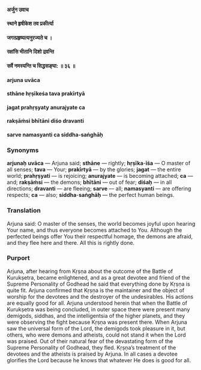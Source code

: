 #### अर्जुन उवाच
#### स्थाने हृषीकेश तव प्रकीर्त्या
#### जगत्प्रहृष्यत्यनुरज्यते च ।
#### रक्षांसि भीतानि दिशो द्रवन्ति
#### सर्वे नमस्यन्ति च सिद्धसङ्घा: ॥ ३६ ॥

#### arjuna uvāca
#### sthāne hṛṣīkeśa tava prakīrtyā
#### jagat prahṛṣyaty anurajyate ca
#### rakṣāṁsi bhītāni diśo dravanti
#### sarve namasyanti ca siddha-saṅghāḥ

### Synonyms

**arjunaḥ** **uvāca** — Arjuna said; **sthāne** — rightly; **hṛṣīka**-**īśa** — O master of all senses; **tava** — Your; **prakīrtyā** — by the glories; **jagat** — the entire world; **prahṛṣyati** — is rejoicing; **anurajyate** — is becoming attached; **ca** — and; **rakṣāṁsi** — the demons; **bhītāni** — out of fear; **diśaḥ** — in all directions; **dravanti** — are fleeing; **sarve** — all; **namasyanti** — are offering respects; **ca** — also; **siddha**-**saṅghāḥ** — the perfect human beings.

### Translation

Arjuna said: O master of the senses, the world becomes joyful upon hearing Your name, and thus everyone becomes attached to You. Although the perfected beings offer You their respectful homage, the demons are afraid, and they flee here and there. All this is rightly done.

### Purport

Arjuna, after hearing from Kṛṣṇa about the outcome of the Battle of Kurukṣetra, became enlightened, and as a great devotee and friend of the Supreme Personality of Godhead he said that everything done by Kṛṣṇa is quite fit. Arjuna confirmed that Kṛṣṇa is the maintainer and the object of worship for the devotees and the destroyer of the undesirables. His actions are equally good for all. Arjuna understood herein that when the Battle of Kurukṣetra was being concluded, in outer space there were present many demigods, siddhas, and the intelligentsia of the higher planets, and they were observing the fight because Kṛṣṇa was present there. When Arjuna saw the universal form of the Lord, the demigods took pleasure in it, but others, who were demons and atheists, could not stand it when the Lord was praised. Out of their natural fear of the devastating form of the Supreme Personality of Godhead, they fled. Kṛṣṇa’s treatment of the devotees and the atheists is praised by Arjuna. In all cases a devotee glorifies the Lord because he knows that whatever He does is good for all.
